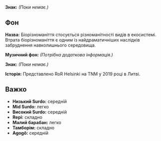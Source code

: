 **Знак:** *(Поки немає.)*

## Фон

**Назва:** Біорізноманіття стосується різноманітності видів в екосистемі. Втрата
біорізноманіття є одним із найдраматичніших наслідків забруднення навколишнього
середовища.

**Музичний фон:** *(Потрібна додаткова інформація.)*

**Знак:** *(Поки немає.)*

**Історія:** Представлено RoR Helsinki на TNM у 2019 році в Литві.

## Важко

* **Низький Surdo:** середній
* **Mid Surdo:** легко
* **Високий Surdo:** середній
* **Repi:** складно
* **Малий барабан:** легко
* **Тамборім:** складно
* **Agogô:** середній

